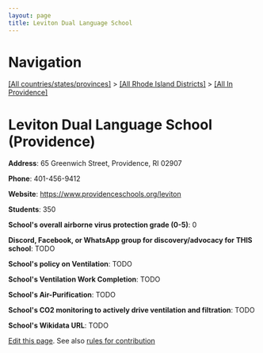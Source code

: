 ```yaml
---
layout: page
title: Leviton Dual Language School
---
```

# Navigation

[[All countries/states/provinces]](../../..) > [[All Rhode Island Districts]](../..) > [[All In Providence]](..)

# Leviton Dual Language School (Providence)

**Address**: 65 Greenwich Street, Providence, RI 02907

**Phone**: 401-456-9412

**Website**: <https://www.providenceschools.org/leviton>

**Students**: 350

**School's overall airborne virus protection grade (0-5)**: 0

**Discord, Facebook, or WhatsApp group for discovery/advocacy for THIS school**: TODO

**School's policy on Ventilation**: TODO

**School's Ventilation Work Completion**: TODO

**School's Air-Purification**: TODO

**School's CO2 monitoring to actively drive ventilation and filtration**: TODO

**School's Wikidata URL**: TODO


[Edit this page](https://github.com/ventilate-schools/RI/edit/main/./Providence/Leviton_Dual_Language_School.md). See also [rules for contribution](../../../contribution-rules/)